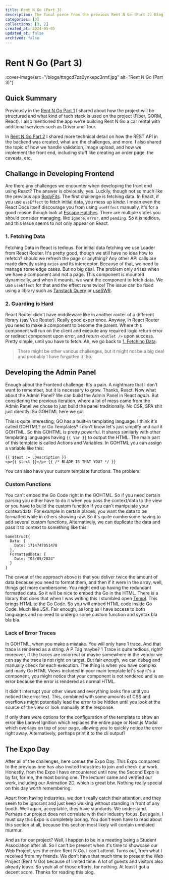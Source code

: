 ```yaml
---
title: Rent N Go (Part 3)
description: The final piece from the previous Rent N Go (Part 2) Blog. Rent N Go. The second iteration of our Expo App. Rent-N-Go offers a variety of services for car rental. It features Car Rental, Driver, and Tour. This blog is about the creation of Rent-N-Go, why Car Rental, how we build it, why it uses Go and many more.
categories: [3]
collections: [3, 2]
created_at: 2024-05-05
updated_at: false
archived: false
---
```



# Rent N Go (Part 3)

:cover-image{src="/blogs/ttngcd7za0ynkepc3rmf.jpg" alt="Rent N Go (Part 3)"}

## Quick Summary

Previously in the [Rent N Go Part 1](/blogs/rent-n-go-part-1) I shared about how the project will be structured and what kind of tech stack is used on the project (Fiber, GORM, React). I also mentioned the app we're building Rent N Go a car rental with additional services such as Driver and Tour.

In [Rent N Go Part 2](/blogs/rent-n-go-part-2) I shared more technical detail on how the REST API in the backend was created, what are the challenges, and more. I also shared the topic of how we handle validation, image upload, and how we implement the front end, including stuff like creating an order page, the caveats, etc.

<!--more-->

## Challange in Developing Frontend

Are there any challenges we encounter when developing the front end using React? The answer is obviously, yes. Luckily, though not so much like the previous app [BodyFits](/blogs/bodyfits). The first challenge is fetching data. In React, if you use `useEffect` to fetch initial data, you mess up *kinda*. I mean even the React Docs itself discourage you from using `useEffect` manually, it's for a good reason though look at [Escape Hatches](https://react.dev/learn/you-might-not-need-an-effect#fetching-data). There are multiple states you should consider managing, like `ignore`, `error`, and `pending`. So it is tedious, and this issue seems to not only appear on React.

### 1. Fetching Data

Fetching Data in React is tedious. For initial data fetching we use Loader from React Router. It's pretty good, though we still have no idea how to refetch? should we refresh the page or anything? Any other API calls are made directly using `axios` and its interceptor. Because of that, we need to manage some edge cases. But no big deal. The problem only arises when we have a component and not a page. This component is mounted dynamically, and when it mounts, we want the component to fetch data. We use `useEffect` for that and the effect runs twice! The issue can be fixed using a library such as [Tanstack Query](https://tanstack.com/) or [useSWR](https://swr.vercel.app/).

### 2. Guarding is Hard

React Router didn't have middleware like in another router of a different library (say Vue Router). Really good experience. Anyway, in React Router you need to make a component to become the parent. Where this component will run on the client and execute any required logic return error or redirect component upon error, and return `<Outlet />` upon success. Pretty simple, until you have to fetch. Ah, we go back to [1. Fetching Data](#_1-fetching-data).

> There might be other various challenges, but it might not be a big deal and probably I have forgotten it tho.

## Developing the Admin Panel

Enough about the Frontend challenge. It's a pain. A nightmare that I don't want to remember, but it is necessary to grow. Thanks, React. Now what about the Admin Panel? We can build the Admin Panel in React *again*. But considering the previous iteration, where a lot of mess came from the Admin Panel we chose to just build the panel traditionally. No CSR, SPA shit just directly. So GOHTML here we go!

This is quite interesting, GO has a built-in templating language. I think it's called GOHTML? or Go Templates? I don't know let's just simplify and call it GOHTML. So this GOHTML is pretty powerful. It shares similarly with other templating languages having `{{ Var }}` to output the HTML. The main part of this template is called Actions and Variables. In GOHTML you can assign a variable like this:

```html[example.gohtml]
{{ $text := .Description }}
<p>{{ $text }}</p> {{ /* BLADE IS THAT YOU? */ }}
```

You can also have your custom template functions. The problem:

### Custom Functions
You can't embed the Go Code right in the GOHTML. So if you need certain parsing you either have to do it when you pass the context/data to the view or you have to build the custom function if you can't manipulate your context/data. For example in certain places, you want the data to be formatted while in others showing raw. So it's quite cumbersome having to add several custom functions. Alternatively, we can duplicate the data and pass it to context to something like this:

```go[example.go]
SomeStruct{
  Data: {
    Date: 1714747051478
  },
  FormattedData: {
    Date: "03/05/2024"
  }
}
```

The caveat of the approach above is that you deliver twice the amount of data because you need to format them, and then if it were in the array, well, things get more cumbersome. You might end up having the redundant formatted data. So it will be nice to embed the Go in the HTML. There is a library that does that when I was writing this I stumbled open [Templ](https://github.com/a-h/templ). This brings HTML to the Go Code. So you will embed HTML code inside Go Code. Much like JSX. Fair enough, as long as I have access to both languages and no need to undergo some custom function and syntax bla bla bla.

### Lack of Error Traces

In GOHTML, when you make a mistake. You will only have 1 trace. And that trace is rendered as a string. A P Tag maybe? 1 Trace is quite tedious, right? moreover, if the traces are incorrect or maybe somewhere in the vendor we can say the trace is not right on target. But fair enough, we can debug and manually check for each execution. The thing is when you have complex and many Go HTML Views included in your main template let's say it's a component, you might notice that your component is not rendered and is an error because the error is rendered as normal HTML.

It didn't interrupt your other views and everything looks fine until you noticed the error text. This, combined with some amounts of CSS and overflows might potentially lead the error to be hidden until you look at the source of the view or look manually at the response.

If only there were options for the configuration of the template to show an error like Laravel Ignition which replaces the entire page or Next.js Modal which overlays on top of your page, allowing you to quickly notice the error right away. Alternatively, perhaps print it to the cli output?

## The Expo Day

After all of the challenges, here comes the Expo Day. This Expo compared to the previous one has also invited Industries to join and check our work. Honestly, from the Expo I have encountered until now, the Second Expo is by far, for me, the most boring one. The lecturer came and verified our work, including our Animation 2D, which is great btw. Nothing really special on this day worth remembering.

Apart from having industries, we don't really catch their attention, and they seem to be ignorant and just keep walking without standing in front of any booth. Well again, acceptable, they have standards. We understand. Perhaps our project does not correlate with their industry focus. But again, I must say this Expo is completely boring. You don't even have to read about this section at all, because this section most likely will contain unrelated murmur.

And as for our project? Well, I happen to be in a meeting being a Student Association after all. So I can't be present when it's time to showcase our Web Project, yes the entire Rent N Go. I can't attend. Turns out, from what I received from my friends. We don't have that much time to present the Web Project (Rent N Go) because of limited time. A lot of guests and visitors also already leave. So yeah all of those efforts, for nothing. At least I got a decent score. Thanks for reading this blog.